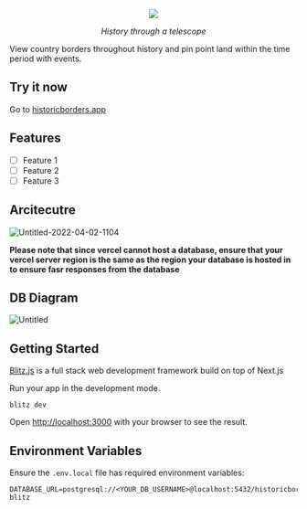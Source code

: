 
<p align="center">
<img src="https://user-images.githubusercontent.com/30830407/161388741-77be07e3-b082-46a7-9acc-dc9f3ef0faf9.png" />
</p>
<p align="center">
  <i>History through a telescope</i>
</p>




View country borders throughout history and pin point land within the time period with events.

## Try it now

Go to [historicborders.app](https://historicborders.app/)

## Features

- [ ] Feature 1
- [ ] Feature 2
- [ ] Feature 3

## Arcitecutre

![Untitled-2022-04-02-1104](https://user-images.githubusercontent.com/30830407/161389943-8985ab50-dfed-4122-854f-4f9965080a49.png)

**Please note that since vercel cannot host a database, ensure that your vercel server region is the same as the region your database is hosted in to ensure fasr responses from the database**

## DB Diagram

![Untitled](https://user-images.githubusercontent.com/30830407/161392056-be28dc71-f8bf-47af-b624-676f01fc13b8.png)

## Getting Started

[Blitz.js](https://blitzjs.com/docs/getting-started) is a full stack web development framework build on top of Next.js

Run your app in the development mode.

```
blitz dev
```

Open [http://localhost:3000](http://localhost:3000) with your browser to see the result.

## Environment Variables

Ensure the `.env.local` file has required environment variables:
```
DATABASE_URL=postgresql://<YOUR_DB_USERNAME>@localhost:5432/historicborders-blitz
```
